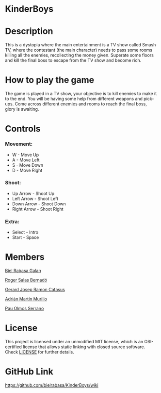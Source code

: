 # KinderBoys


# Description

This is a dystopia where the main entertainment is a TV show called Smash TV, where the contestant (the main character) needs to pass some rooms killing all the enemies, recollecting the money given.
Superate some floors and kill the final boss to escape from the TV show and become rich.

# How to play the game

The game is played in a TV show, your objective is to kill enemies to make it to the end. 
You will be having some help from different weapons and pick-ups.
Come across different enemies and rooms to reach the final boss, glory is awaiting.

# Controls

### Movement:
* W - Move Up
* A - Move Left
* S - Move Down
* D - Move Right

### Shoot:
* Up Arrow - Shoot Up
* Left Arrow - Shoot Left
* Down Arrow - Shoot Down
* Right Arrow - Shoot Right

### Extra:
* Select - Intro
* Start - Space

# Members

[Biel Rabasa Galan](https://github.com/bielrabasa)

[Roger Salas Bernadó](https://github.com/Draquian)

[Gerard Josep Ramon Catasus](https://github.com/kramtron)

[Adrián Martín Murillo](https://github.com/Astrorey776)

[Pau Olmos Serrano](https://github.com/PauOlmos)

# License

This project is licensed under an unmodified MIT license, which is an OSI-certified license that allows static linking with closed source software. 
Check [LICENSE](LICENSE) for further details.

# GitHub Link

https://github.com/bielrabasa/KinderBoys/wiki